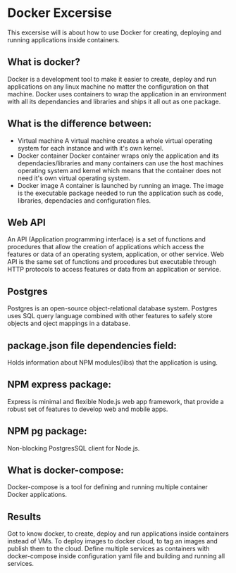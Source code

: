 # Docker Excersise
This excersise will is about how to use Docker for creating, deploying and running applications inside containers.

## What is docker?
Docker is a development tool to make it easier to create, deploy and run applications on any linux machine no matter the configuration on that machine. Docker uses containers to wrap the application in an environment with all its dependancies and libraries and ships it all out as one package.

## What is the difference between:
* Virtual machine
    A virtual machine creates a whole virtual operating system for each instance and with it's own kernel.
* Docker container
    Docker container wraps only the application and its dependacies/libraries and many containers can use the host machines operating system and kernel which means that the container does not need it's own virtual operating system.
* Docker image
    A container is launched by running an image. The image is the executable package needed to run the application such as code, libraries, dependacies and configuration files.

## Web API
An API (Application programming interface) is a set of functions and procedures that allow the creation of applications which access the features or data of an operating system, application, or other service. Web API is the same set of functions and procedures but executable through HTTP protocols to access features or data from an application or service.

## Postgres
Postgres is an open-source object-relational database system. Postgres uses SQL query language combined with other features to safely store objects and oject mappings in a database.

## package.json file dependencies field:
Holds information about NPM modules(libs) that the application is using.

## NPM express package:
Express is minimal and flexible Node.js web app framework, that provide a robust set of features to develop web and mobile apps. 

## NPM pg package:
Non-blocking PostgresSQL client for Node.js.

## What is docker-compose:
Docker-compose is a tool for defining and running multiple container Docker applications.

## Results
Got to know docker, to create, deploy and run applications inside containers instead of VMs. 
To deploy images to docker cloud, to tag an images and publish them to the cloud. Define multiple services as containers with docker-compose inside configuration yaml file and building and running all services.
